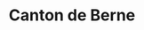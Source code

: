 ---
title: Canton de Berne
description: Paroisses francophones de l'Église réformée de canton de Berne.
weight: 10
cascade:
    canton: Berne
    eglise: USBJ
    images:
        - https://cdn.pixabay.com/photo/2018/09/12/20/06/village-3673122_960_720.jpg
---